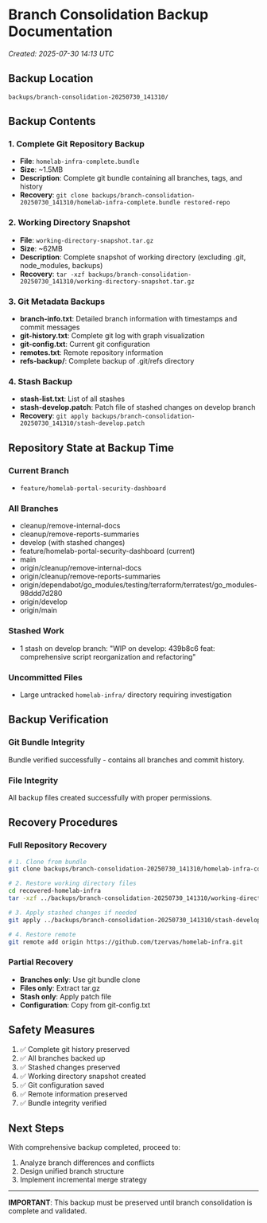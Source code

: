 # Branch Consolidation Backup Documentation

*Created: 2025-07-30 14:13 UTC*

## Backup Location

```
backups/branch-consolidation-20250730_141310/
```

## Backup Contents

### 1. Complete Git Repository Backup

- **File**: `homelab-infra-complete.bundle`
- **Size**: ~1.5MB
- **Description**: Complete git bundle containing all branches, tags, and history
- **Recovery**: `git clone backups/branch-consolidation-20250730_141310/homelab-infra-complete.bundle restored-repo`

### 2. Working Directory Snapshot

- **File**: `working-directory-snapshot.tar.gz`
- **Size**: ~62MB
- **Description**: Complete snapshot of working directory (excluding .git, node_modules, backups)
- **Recovery**: `tar -xzf backups/branch-consolidation-20250730_141310/working-directory-snapshot.tar.gz`

### 3. Git Metadata Backups

- **branch-info.txt**: Detailed branch information with timestamps and commit messages
- **git-history.txt**: Complete git log with graph visualization
- **git-config.txt**: Current git configuration
- **remotes.txt**: Remote repository information
- **refs-backup/**: Complete backup of .git/refs directory

### 4. Stash Backup

- **stash-list.txt**: List of all stashes
- **stash-develop.patch**: Patch file of stashed changes on develop branch
- **Recovery**: `git apply backups/branch-consolidation-20250730_141310/stash-develop.patch`

## Repository State at Backup Time

### Current Branch

- `feature/homelab-portal-security-dashboard`

### All Branches

- cleanup/remove-internal-docs
- cleanup/remove-reports-summaries  
- develop (with stashed changes)
- feature/homelab-portal-security-dashboard (current)
- main
- origin/cleanup/remove-internal-docs
- origin/cleanup/remove-reports-summaries
- origin/dependabot/go_modules/testing/terraform/terratest/go_modules-98ddd7d280
- origin/develop
- origin/main

### Stashed Work

- 1 stash on develop branch: "WIP on develop: 439b8c6 feat: comprehensive script reorganization and refactoring"

### Uncommitted Files

- Large untracked `homelab-infra/` directory requiring investigation

## Backup Verification

### Git Bundle Integrity

Bundle verified successfully - contains all branches and commit history.

### File Integrity

All backup files created successfully with proper permissions.

## Recovery Procedures

### Full Repository Recovery

```bash
# 1. Clone from bundle
git clone backups/branch-consolidation-20250730_141310/homelab-infra-complete.bundle recovered-homelab-infra

# 2. Restore working directory files
cd recovered-homelab-infra
tar -xzf ../backups/branch-consolidation-20250730_141310/working-directory-snapshot.tar.gz

# 3. Apply stashed changes if needed
git apply ../backups/branch-consolidation-20250730_141310/stash-develop.patch

# 4. Restore remote
git remote add origin https://github.com/tzervas/homelab-infra.git
```

### Partial Recovery

- **Branches only**: Use git bundle clone
- **Files only**: Extract tar.gz
- **Stash only**: Apply patch file
- **Configuration**: Copy from git-config.txt

## Safety Measures

1. ✅ Complete git history preserved
2. ✅ All branches backed up
3. ✅ Stashed changes preserved
4. ✅ Working directory snapshot created
5. ✅ Git configuration saved
6. ✅ Remote information preserved
7. ✅ Bundle integrity verified

## Next Steps

With comprehensive backup completed, proceed to:

1. Analyze branch differences and conflicts
2. Design unified branch structure
3. Implement incremental merge strategy

---
**IMPORTANT**: This backup must be preserved until branch consolidation is complete and validated.
